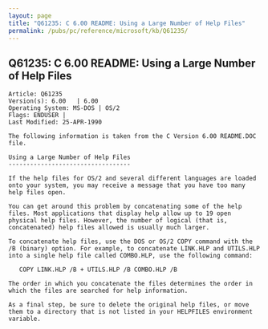 ```yaml
---
layout: page
title: "Q61235: C 6.00 README: Using a Large Number of Help Files"
permalink: /pubs/pc/reference/microsoft/kb/Q61235/
---
```


## Q61235: C 6.00 README: Using a Large Number of Help Files

	Article: Q61235
	Version(s): 6.00   | 6.00
	Operating System: MS-DOS | OS/2
	Flags: ENDUSER |
	Last Modified: 25-APR-1990
	
	The following information is taken from the C Version 6.00 README.DOC
	file.
	
	Using a Large Number of Help Files
	----------------------------------
	
	If the help files for OS/2 and several different languages are loaded
	onto your system, you may receive a message that you have too many
	help files open.
	
	You can get around this problem by concatenating some of the help
	files. Most applications that display help allow up to 19 open
	physical help files. However, the number of logical (that is,
	concatenated) help files allowed is usually much larger.
	
	To concatenate help files, use the DOS or OS/2 COPY command with the
	/B (binary) option. For example, to concatenate LINK.HLP and UTILS.HLP
	into a single help file called COMBO.HLP, use the following command:
	
	   COPY LINK.HLP /B + UTILS.HLP /B COMBO.HLP /B
	
	The order in which you concatenate the files determines the order in
	which the files are searched for help information.
	
	As a final step, be sure to delete the original help files, or move
	them to a directory that is not listed in your HELPFILES environment
	variable.
